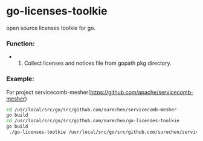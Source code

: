 # go-licenses-toolkie
open source licenses toolkie for go.
### Function:
- 1. Collect licenses and notices file from gopath pkg directory.


### Example:
For project servicecomb-mesher(https://github.com/apache/servicecomb-mesher) 
```bash
cd /usr/local/src/go/src/github.com/surechen/servicecomb-mesher
go build
cd /usr/local/src/go/src/github.com/surechen/go-licenses-toolkie
go build
 ./go-licenses-toolkie /usr/local/src/go/src/github.com/surechen/servicecomb-mesher
 ```

